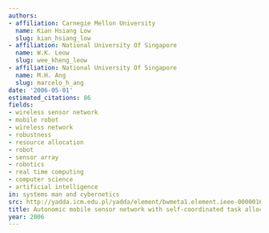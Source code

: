```yaml
---
authors:
- affiliation: Carnegie Mellon University
  name: Kian Hsiang Low
  slug: kian_hsiang_low
- affiliation: National University Of Singapore
  name: W.K. Leow
  slug: wee_kheng_leow
- affiliation: National University Of Singapore
  name: M.H. Ang
  slug: marcelo_h_ang
date: '2006-05-01'
estimated_citations: 86
fields:
- wireless sensor network
- mobile robot
- wireless network
- robustness
- resource allocation
- robot
- sensor array
- robotics
- real time computing
- computer science
- artificial intelligence
in: systems man and cybernetics
src: http://yadda.icm.edu.pl/yadda/element/bwmeta1.element.ieee-000001629197
title: Autonomic mobile sensor network with self-coordinated task allocation and execution
year: 2006
---
```

